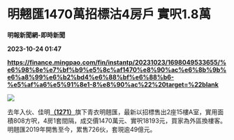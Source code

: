 # 明翹匯1470萬招標沽4房戶 實呎1.8萬
**明報新聞網-即時新聞**

**2023-10-24 01:47**

**https://finance.mingpao.com/fin/instantp/20231023/1698049533655/%e6%98%8e%e7%bf%b9%e5%8c%af1470%e8%90%ac%e6%8b%9b%e6%a8%99%e6%b2%bd4%e6%88%bf%e6%88%b6-%e5%af%a6%e5%91%8e1-8%e8%90%ac%22%20target=%22blank**

![](https://fs.mingpao.com/fin/20231023/s00011/945e5c4aab89143b8e58549bd7a900d9.jpg)

去年入伙、佳明[**（1271）**](https://finance.mingpao.com/fin/instantp/20231023/1698049533655/stock1.php?code=1271)旗下青衣明翹匯，最新以招標售出2座15樓A室，實用面積808方呎，4房1套間隔，成交價1470萬元、實呎18193元，買家為外區換樓客。明翹匯2019年開售至今，累售726伙，套現逾49億元。
